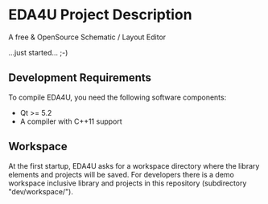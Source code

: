 EDA4U Project Description
=========================

A free & OpenSource Schematic / Layout Editor

...just started... ;-)


## Development Requirements

To compile EDA4U, you need the following software components:
- Qt >= 5.2
- A compiler with C++11 support

## Workspace

At the first startup, EDA4U asks for a workspace directory where the library elements and projects will be saved.
For developers there is a demo workspace inclusive library and projects in this repository (subdirectory "dev/workspace/").
